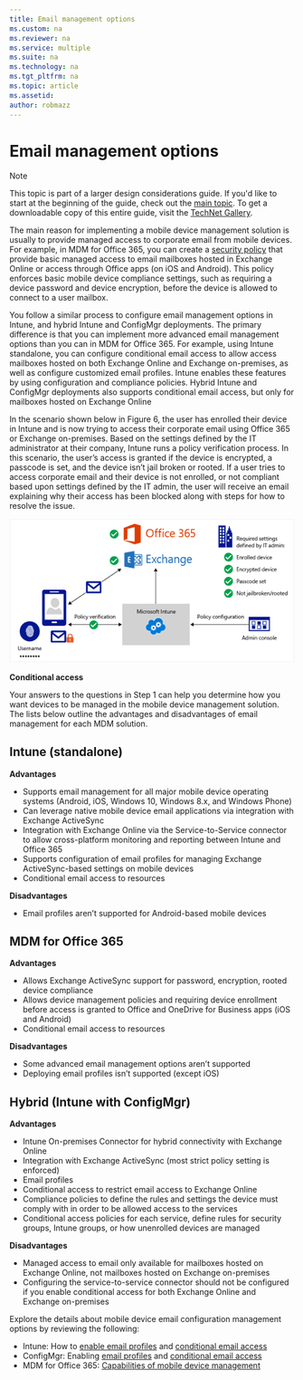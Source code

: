 ```yaml
---
title: Email management options
ms.custom: na
ms.reviewer: na
ms.service: multiple
ms.suite: na
ms.technology: na 
ms.tgt_pltfrm: na
ms.topic: article
ms.assetid:  
author: robmazz
---
```

# Email management options

>[!NOTE]
>This topic is part of a larger design considerations guide. If you'd like to start at the beginning of the guide, check out the [main topic](mdm-design-considerations-guide.md). To get a downloadable copy of this entire guide, visit the [TechNet Gallery](https://gallery.technet.microsoft.com/Mobile-Device-Management-7d401582).

The main reason for implementing a mobile device management solution is usually to provide managed access to corporate email from mobile devices. For example, in MDM for Office 365, you can create a [security policy](https://technet.microsoft.com/library/ms.o365.cc.newdevicepolicy.aspx) that provide basic managed access to email mailboxes hosted in Exchange Online or access through Office apps (on iOS and Android). This policy enforces basic mobile device compliance settings, such as requiring a device password and device encryption, before the device is allowed to connect to a user mailbox.

You follow a similar process to configure email management options in Intune, and hybrid Intune and ConfigMgr deployments. The primary difference is that you can implement more advanced email management options than you can in MDM for Office 365. For example, using Intune standalone, you can configure conditional email access to allow access mailboxes hosted on both Exchange Online and Exchange on-premises, as well as configure customized email profiles. Intune enables these features by using configuration and compliance policies.  Hybrid Intune and ConfigMgr deployments also supports conditional email access, but only for mailboxes hosted on Exchange Online

In the scenario shown below in Figure 6, the user has enrolled their device in Intune and is now trying to access their corporate email using Office 365 or Exchange on-premises. Based on the settings defined by the IT administrator at their company, Intune runs a policy verification process. In this scenario, the user’s access is granted if the device is encrypted, a passcode is set, and the device isn’t jail broken or rooted. If a user tries to access corporate email and their device is not enrolled, or not compliant based upon settings defined by the IT admin, the user will receive an email explaining why their access has been blocked along with steps for how to resolve the issue. 

![Conditional access](./media/MDM_Figure_06.png)

**Conditional access**

Your answers to the questions in Step 1 can help you determine how you want devices to be managed in the mobile device management solution. The lists below outline the advantages and disadvantages of email management for each MDM solution.

## Intune (standalone)

**Advantages**

- Supports email management for all major mobile device operating systems (Android, iOS, Windows 10, Windows 8.x, and Windows Phone)
- Can leverage native mobile device email applications via integration with Exchange ActiveSync
- Integration with Exchange Online via the Service-to-Service connector to allow cross-platform monitoring and reporting between Intune and Office 365
- Supports configuration of email profiles for managing Exchange ActiveSync-based settings on mobile devices
- Conditional email access to resources

**Disadvantages**

- Email profiles aren’t supported for Android-based mobile devices

## MDM for Office 365

**Advantages**

- Allows Exchange ActiveSync support for password, encryption, rooted device compliance
- Allows device management policies and requiring device enrollment before access is granted to Office and OneDrive for Business apps (iOS and Android)
- Conditional email access to resources

**Disadvantages**

- Some advanced email management options aren’t supported 
- Deploying email profiles isn’t supported (except iOS)

## Hybrid (Intune with ConfigMgr)

**Advantages**

- Intune On-premises Connector for hybrid connectivity with Exchange Online
- Integration with Exchange ActiveSync (most strict policy setting is enforced)
- Email profiles
- Conditional access to restrict email access to Exchange Online
- Compliance policies to define the rules and settings the device must comply with in order to be allowed access to the services
- Conditional access policies for each service, define rules for security groups, Intune groups, or how unenrolled devices are managed

**Disadvantages**

- Managed access to email only available for mailboxes hosted on Exchange Online, not mailboxes hosted on Exchange on-premises
- Configuring the service-to-service connector should not be configured if you enable conditional access for both Exchange Online and Exchange on-premises

Explore the details about mobile device email configuration management options by reviewing the following:

- Intune: How to [enable email profiles](/Intune/deployuse/configure-access-to-corporate-email-using-email-profiles-with-microsoft-intune) and [conditional email access](/Intune/deployuse/restrict-access-to-email-and-o365-services-with-microsoft-intune)
- ConfigMgr: Enabling [email profiles](https://technet.microsoft.com/library/dn554227.aspx) and [conditional email access](https://technet.microsoft.com/library/dn919655.aspx)
- MDM for Office 365: [Capabilities of mobile device management](https://technet.microsoft.com/library/ms.o365.cc.devicepolicysupporteddevice.aspx)